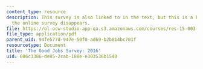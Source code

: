 ```yaml
---
content_type: resource
description: This survey is also linked to in the text, but this is a backup in case
  the online survey disappears.
file: https://ol-ocw-studio-app-qa.s3.amazonaws.com/courses/res-15-003-shaping-the-future-of-work-15-662x-spring-2016/606c3386de852cab188ee303536b1540_MITRES_15_003S16_goodjobs2016.pdf
file_type: application/pdf
parent_uid: 94fe577d-947e-50f0-ad69-b2b814bc701f
resourcetype: Document
title: 'The Good Jobs Survey: 2016'
uid: 606c3386-de85-2cab-188e-e303536b1540
---
```

